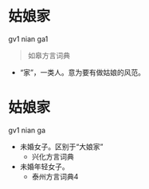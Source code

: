 # 姑娘家
gv1 nian ga1
> 如皋方言词典
- “家”，一类人。意为要有做姑娘的风范。

# 姑娘家
gv1 nian ga
+ 未婚女子。区别于“大娘家”
  * 兴化方言词典
+ 未婚年轻女子。
  * 泰州方言词典4
